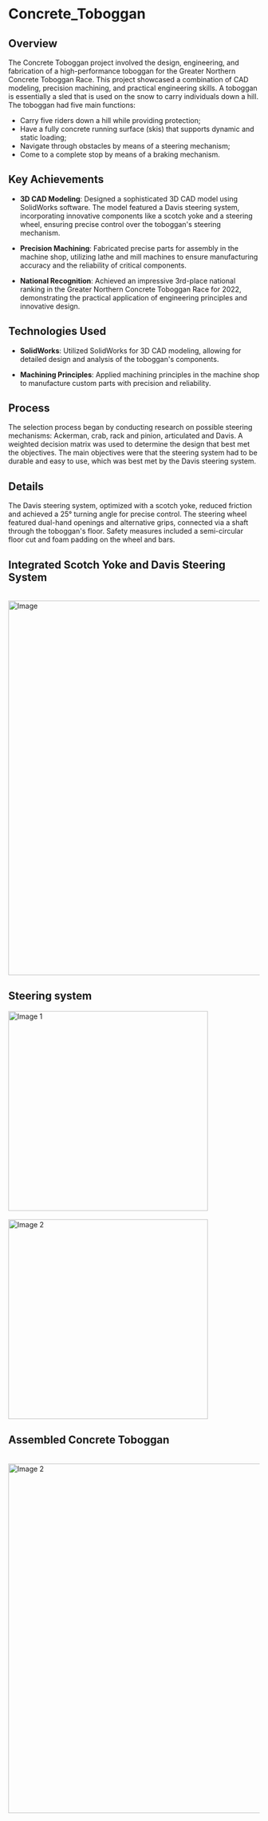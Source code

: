 # Concrete_Toboggan

## Overview
The Concrete Toboggan project involved the design, engineering, and fabrication of a high-performance toboggan for the Greater Northern Concrete Toboggan Race. This project showcased a combination of CAD modeling, precision machining, and practical engineering skills. A toboggan is essentially a sled that is used on the snow to carry individuals down a hill. The toboggan had five main functions:
* Carry five riders down a hill while providing protection;
* Have a fully concrete running surface (skis) that supports dynamic and static loading;
* Navigate through obstacles by means of a steering mechanism; 
* Come to a complete stop by means of a braking mechanism. 

## Key Achievements
* **3D CAD Modeling**: Designed a sophisticated 3D CAD model using SolidWorks software. The model featured a Davis steering system, incorporating innovative components like a scotch yoke and a steering wheel, ensuring precise control over the toboggan's steering mechanism.

* **Precision Machining**: Fabricated precise parts for assembly in the machine shop, utilizing lathe and mill machines to ensure manufacturing accuracy and the reliability of critical components.

* **National Recognition**: Achieved an impressive 3rd-place national ranking in the Greater Northern Concrete Toboggan Race for 2022, demonstrating the practical application of engineering principles and innovative design.

## Technologies Used
* **SolidWorks**: Utilized SolidWorks for 3D CAD modeling, allowing for detailed design and analysis of the toboggan's components.

* **Machining Principles**: Applied machining principles in the machine shop to manufacture custom parts with precision and reliability.

## Process
The selection process began by conducting research on possible steering mechanisms: Ackerman, crab, rack and pinion, articulated and Davis. A weighted decision matrix was used to determine the design that best met the objectives. The main objectives were that the steering system had to be durable and easy to use, which was best met by the Davis steering system.

## Details
The Davis steering system, optimized with a scotch yoke, reduced friction and achieved a 25° turning angle for precise control. The steering wheel featured dual-hand openings and alternative grips, connected via a shaft through the toboggan's floor. Safety measures included a semi-circular floor cut and foam padding on the wheel and bars.

## Integrated Scotch Yoke and Davis Steering System
&emsp;&emsp;&emsp;&emsp;&emsp;&emsp;&emsp;&emsp;&emsp;
<img src="https://github.com/RayyanKhan48/Concrete_Toboggan/assets/115880728/6037d6cc-1c68-4b84-8fc1-ceea87aa7d05" width="750" alt="Image">

## Steering system
<img src="https://github.com/RayyanKhan48/Concrete_Toboggan/assets/115880728/571af93a-5d0d-41df-add4-0ca4f324b465" alt="Image 1" width="400">
&emsp;&emsp;&emsp;&emsp;&emsp;&emsp;&emsp;&emsp;
<img src="https://github.com/RayyanKhan48/Concrete_Toboggan/assets/115880728/2ff9dbde-5a0a-4ff4-82da-2e7cceffcba6" alt="Image 2" width="400">

## Assembled Concrete Toboggan
&emsp;&emsp;&emsp;&emsp;&emsp;&emsp;&emsp;&emsp;&emsp;
<img src="https://github.com/RayyanKhan48/Concrete_Toboggan/assets/115880728/cd873037-ad87-496e-a7df-59303b9f0460" alt="Image 2" width="700">

